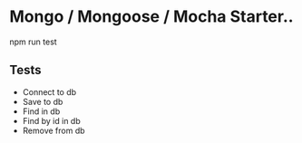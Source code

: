 # Mongo / Mongoose / Mocha Starter..


npm run test

## Tests
- Connect to db
- Save to db
- Find in db
- Find by id in db
- Remove from db
